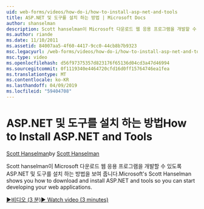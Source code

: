 ```yaml
---
uid: web-forms/videos/how-do-i/how-to-install-asp-net-and-tools
title: ASP.NET 및 도구를 설치 하는 방법 | Microsoft Docs
author: shanselman
description: Scott hanselman이 Microsoft 다운로드 웹 응용 프로그램을 개발할 수 있도록 ASP.NET 및 도구를 설치 하는 방법을 보여 줍니다.
ms.author: riande
ms.date: 11/10/2011
ms.assetid: 84007aa5-4f60-4417-9cc0-44cb8b7b9323
msc.legacyurl: /web-forms/videos/how-do-i/how-to-install-asp-net-and-tools
msc.type: video
ms.openlocfilehash: d56f97375357d823176f65136d04cd3a47d46994
ms.sourcegitcommit: 0f1119340e4464720cfd16d0ff15764746ea1fea
ms.translationtype: MT
ms.contentlocale: ko-KR
ms.lasthandoff: 04/09/2019
ms.locfileid: "59404708"
---
```

# <a name="how-to-install-aspnet-and-tools"></a><span data-ttu-id="ecacc-103">ASP.NET 및 도구를 설치 하는 방법</span><span class="sxs-lookup"><span data-stu-id="ecacc-103">How to Install ASP.NET and Tools</span></span>

<span data-ttu-id="ecacc-104">[Scott Hanselman](https://github.com/shanselman)</span><span class="sxs-lookup"><span data-stu-id="ecacc-104">by [Scott Hanselman](https://github.com/shanselman)</span></span>

<span data-ttu-id="ecacc-105">Scott hanselman이 Microsoft 다운로드 웹 응용 프로그램을 개발할 수 있도록 ASP.NET 및 도구를 설치 하는 방법을 보여 줍니다.</span><span class="sxs-lookup"><span data-stu-id="ecacc-105">Microsoft's Scott Hanselman shows you how to download and install ASP.NET and tools so you can start developing your web applications.</span></span>

[<span data-ttu-id="ecacc-106">&#9654;비디오 (3 분)</span><span class="sxs-lookup"><span data-stu-id="ecacc-106">&#9654; Watch video (3 minutes)</span></span>](https://channel9.msdn.com/Blogs/ASP-NET-Site-Videos/how-to-install-asp-net-and-tools)

